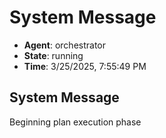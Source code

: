 # System Message

- **Agent**: orchestrator
- **State**: running
- **Time**: 3/25/2025, 7:55:49 PM

## System Message

Beginning plan execution phase

